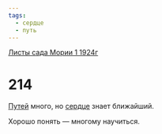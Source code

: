 ```yaml
---
tags:
  - сердце
  - путь
---
```


[Листы сада Мории 1 1924г](/agni/1924)

# 214
[Путей](/tag/#путь) много, но [сердце](/tag/#сердце) знает ближайший.   

Хорошо понять — многому научиться.   

